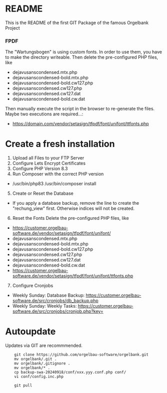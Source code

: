 # README #

This is the README of the first GIT Package of the famous Orgelbank Project

### FPDF
The "Wartungsbogen" is using custom fonts. In order to use them, you have to make the directory writeable.
Then delete the pre-configured PHP files, like
* dejavusanscondensed.mtx.php
* dejavusanscondensed-bold.mtx.php
* dejavusanscondensed-bold.cw127.php
* dejavusanscondensed.cw127.php
* dejavusanscondensed.cw127.dat
* dejavusanscondensed-bold.cw.dat

Then manually execute the script in the browser to re-generate the files. Maybe two executions are required...:
* https://domain.com/vendor/setasign/tfpdf/font/unifont/ttfonts.php


# Create a fresh installation
1. Upload all Files to your FTP Server
2. Configure Lets Encrypt Certificates
3. Configure PHP Version 8.3
4. Run Composer with the correct PHP version
*  /usr/bin/php83 /usr/bin/composer install
5. Create or Reset the Database
* If you apply a database backup, remove the line to create the "rechung_view" first. Otherwise indices will not be created.
6. Reset the Fonts
Delete the pre-configured PHP files, like
* https://customer.orgelbau-software.de/vendor/setasign/tfpdf/font/unifont/
* dejavusanscondensed.mtx.php
* dejavusanscondensed-bold.mtx.php
* dejavusanscondensed-bold.cw127.php
* dejavusanscondensed.cw127.php
* dejavusanscondensed.cw127.dat
* dejavusanscondensed-bold.cw.dat
* https://customer.orgelbau-software.de/vendor/setasign/tfpdf/font/unifont/ttfonts.php
7. Configure Cronjobs
* Weekly Sunday: Database Backup: https://customer.orgelbau-software.de/src/cronjobs/db_backup.php
* Weekly Sunday: Weekly Tasks: https://customer.orgelbau-software.de/src/cronjobs/cronjob.php?key=<API KEY DEFINED IN CONFIG.PHP>

# Autoupdate
Updates via GIT are recommmended.
```
    git clone https://github.com/orgelbau-software/orgelbank.git
    mv orgelbank/.git .
    mv orgelbank/.gitignore .
    mv orgelbank/* .
    cp backup-swa-20240918/conf/xxx.yyy.conf.php conf/
    vi conf/config.inc.php
    
    git pull 
```
